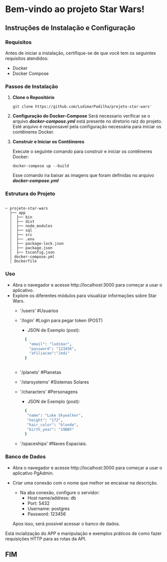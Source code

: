 # Bem-vindo ao projeto Star Wars! 

## Instruções de Instalação e Configuração

### Requisitos

Antes de iniciar a instalação, certifique-se de que você tem os seguintes requisitos atendidos:

 - Docker
 - Docker Compose

### Passos de Instalação

 1. **Clone o Repositório**
 
    ```shell
    git clone https://github.com/LudimarPadilha/projeto-star-wars'
    ```

 3. **Configuração do Docker-Compose**
    Será necessario verificar se o arquivo ***docker-compose.yml*** está presente no diretorio raiz do projeto. Esté arquivo é responsavel pela configuração necessária para iniciar os contêineres Docker.

 4. **Construir e Iniciar os Contêineres**
    
    Execute o seguinte comando para construir e iniciar os contêineres Docker:
    
    ```shell
    docker-compose up --build
    ```
    Esse comando ira baixar as imagens que foram definidas no arquivo ***docker-compose.yml***

### Estrutura do Projeto
    
```
  
─ projeto-star-wars
  ├── app
  │  ├── bin
  │  ├── dist
  │  ├── node_modules
  │  ├── sql
  │  ├── src
  │  ├── .env
  │  ├── package-lock.json
  │  ├── package.json
  │  ├── tsconfig.json
  │ docker-compose.yml
  │ Dockerfile

 ```

  ### Uso
   - Abra o navegador e acesse http://localhost:3000 para começar a usar o aplicativo.
   - Explore os diferentes módulos para visualizar informações sobre Star Wars.
     -  '/users' #Usuarios
	   - '/login'  #Login para pegar token (POST)
  		  - JSON de Exemplo (post):
       
  		  ```bash
            {
              "email": "ludimar",
              "password": "123456",
              "afiliacao":"Jedi"
            }
       
  		  ```

	 -  '/planets' #Planetas
	 -  '/starsystems' #Sistemas Solares
	 -  '/characters'  #Personagens
  		  - JSON de Exemplo (post):
       
  		  ```bash
            {
             "name": "Luke Skywalker",
             "height": "172",
             "hair_color": "blonde",
             "birth_year": "19BBY"
            }
       
  		  ```     
	 -  '/spaceships'  #Naves Espaciais.
  

### Banco de Dados
  - Abra o navegador e acesse http://localhost:3000 para começar a usar o aplicativo PgAdmin.
  - Criar uma conexão com o nome que melhor se encaixar na descrição.
    - Na aba conexão, configure o servidor:
      - Host name/address: db
      - Port: 5432
      - Username: postgres
      - Password: 123456
      
    Apos isso, será possivel acessar o banco de dados.

Está incialização do APP e manipulação e exemplos práticos de como fazer requisições HTTP para as rotas da API.

## FIM  

